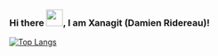 ### Hi there <img src="https://raw.githubusercontent.com/MartinHeinz/MartinHeinz/master/wave.gif" width="30px">, I am Xanagit (Damien Ridereau)!

[![Top Langs](https://github-readme-stats.vercel.app/api/top-langs/?username=xanagit)](https://github.com/anuraghazra/github-readme-stats)
<!--
**xanagit/xanagit** is a ✨ _special_ ✨ repository because its `README.md` (this file) appears on your GitHub profile.

Here are some ideas to get you started:

- 🔭 I’m currently working on ...
- 🌱 I’m currently learning ...
- 👯 I’m looking to collaborate on ...
- 🤔 I’m looking for help with ...
- 💬 Ask me about ...
- 📫 How to reach me: ...
- 😄 Pronouns: ...
- ⚡ Fun fact: ...
-->
